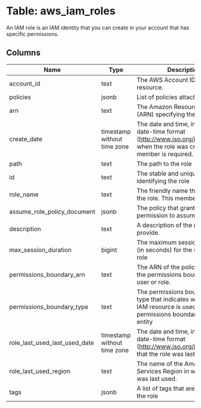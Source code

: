 
# Table: aws_iam_roles
An IAM role is an IAM identity that you can create in your account that has specific permissions.
## Columns
| Name        | Type           | Description  |
| ------------- | ------------- | -----  |
|account_id|text|The AWS Account ID of the resource.|
|policies|jsonb|List of policies attached to group.|
|arn|text|The Amazon Resource Name (ARN) specifying the role|
|create_date|timestamp without time zone|The date and time, in ISO 8601 date-time format (http://www.iso.org/iso/iso8601), when the role was created.  This member is required.|
|path|text|The path to the role|
|id|text|The stable and unique string identifying the role|
|role_name|text|The friendly name that identifies the role.  This member is required.|
|assume_role_policy_document|jsonb|The policy that grants an entity permission to assume the role.|
|description|text|A description of the role that you provide.|
|max_session_duration|bigint|The maximum session duration (in seconds) for the specified role|
|permissions_boundary_arn|text|The ARN of the policy used to set the permissions boundary for the user or role.|
|permissions_boundary_type|text|The permissions boundary usage type that indicates what type of IAM resource is used as the permissions boundary for an entity|
|role_last_used_last_used_date|timestamp without time zone|The date and time, in ISO 8601 date-time format (http://www.iso.org/iso/iso8601) that the role was last used|
|role_last_used_region|text|The name of the Amazon Web Services Region in which the role was last used.|
|tags|jsonb|A list of tags that are attached to the role|
